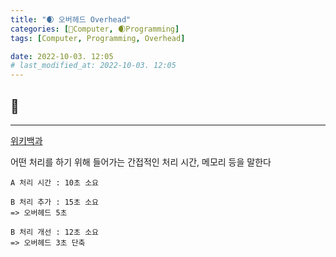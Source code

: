 ```yaml
---
title: "🌒 오버헤드 Overhead"
categories: [💫Computer, 🌒Programming]
tags: [Computer, Programming, Overhead]

date: 2022-10-03. 12:05
# last_modified_at: 2022-10-03. 12:05
---
```


## 💫

---
[위키백과](https://ko.wikipedia.org/wiki/%EC%98%A4%EB%B2%84%ED%97%A4%EB%93%9C)

어떤 처리를 하기 위해 들어가는 간접적인 처리 시간, 메모리 등을 말한다

```Text
A 처리 시간 : 10초 소요  

B 처리 추가 : 15초 소요  
=> 오버헤드 5초  

B 처리 개선 : 12초 소요  
=> 오버헤드 3초 단축
```

